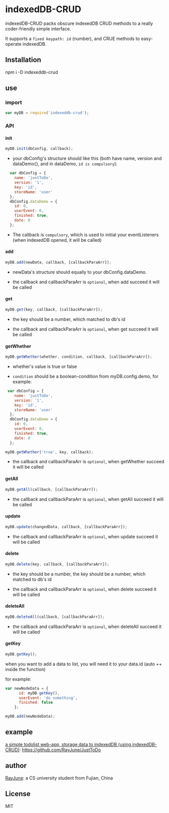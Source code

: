 # indexedDB-CRUD

indexedDB-CRUD packs obscure indexedDB CRUD methods to a really coder-friendly simple interface.

It supports a `fixed keypath: id` (number), and CRUE methods to easy-operate indexedDB.

## Installation

npm i -D indexeddb-crud 

## use

### import

```javascript
var myDB = require('indexeddb-crud');
```

### API

#### init

```javascript
myDB.init(dbConfig, callback);
```

* your dbConfig's structure should like this (both have name, version and dataDemo{}, and in dataDemo, `id is compulsory`):

```javascript
  var dbConfig = {  
    name: 'justToDo',
    version: '1',
    key: 'id',
    storeName: 'user'
  };
  dbConfig.dataDemo = { 
    id: 0,
    userEvent: 0,
    finished: true,
    date: 0
  };
```

* The callback is `compulsory`, which is used to initial your eventListeners (when indexedDB opened, it will be called)

#### add

```javascript
myDB.add(newData, callback, [callbackParaArr]);
```
* newData's structure should equally to your dbConfig.dataDemo.

* the callback and callbackParaArr is `optional`, when add succeed it will be called

#### get

```javascript
myDB.get(key, callback, [callbackParaArr]);
```

* the key should be a number, which matched to db's id

* the callback and callbackParaArr is `optional`, when get succeed it will be called

#### getWhether

```javascript
myDB.getWhether(whether, condition, callback, [callbackParaArr]);
```

* whether's value is true or false

* `condition` should be a boolean-condition from myDB.config.demo, for example:

```javascript
 var dbConfig = {  
    name: 'justToDo',
    version: '1',
    key: 'id',
    storeName: 'user'
  };
  dbConfig.dataDemo = { 
    id: 0,
    userEvent: 0,
    finished: true,
    date: 0
  };

myDB.getWhether('true', key, callback);
```

*  the callback and callbackParaArr is `optional`, when getWhether succeed it will be called

#### getAll

```javascript
myDB.getAll(callback, [callbackParaArr]);
```

*  the callback and callbackParaArr is `optional`, when getAll succeed it will be called

#### update

```javascript
myDB.update(changedData, callback, [callbackParaArr]);
```

* the callback and callbackParaArr is `optional`, when update succeed it will be called

#### delete

```javascript
myDB.delete(key, callback, [callbackParaArr]);
```
* the key should be a number, the key should be a number, which matched to db's id

* the callback and callbackParaArr is `optional`, when delete succeed it will be called

#### deleteAll

```javascript
myDB.deleteAll(callback, [callbackParaArr]);
```
* the callback and callbackParaArr is `optional`, when deleteAll succeed it will be called

#### getKey

```javascript
myDB.getKey();
```

when you want to add a data to list, you will need it to your data.id (auto ++ inside the function)

for example:

```javascript
var newNodeData = {
      id: myDB.getKey(),
      userEvent: 'do something',
      finished: false
    };

myDB.add(newNodeData);
```

## example

[a simple todolist web-app, storage data to indexedDB (using indexedDB-CRUD)](https://github.com/RayJune/JustToDo): https://github.com/RayJune/JustToDo

## author

[RayJune](http://rayjune.xyz/about): a CS university student from Fujian, China

## License

MIT